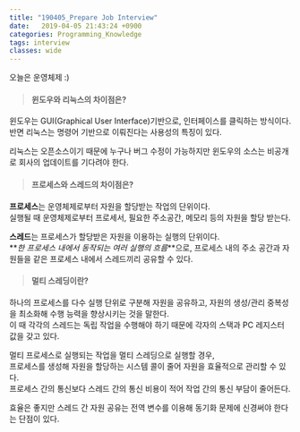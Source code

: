 ```yaml
---
title: "190405_Prepare Job Interview"
date:   2019-04-05 21:43:24 +0900
categories: Programming_Knowledge
tags: interview
classes: wide
---
```


오늘은 운영체제 :)  
  
> #### 윈도우와 리눅스의 차이점은?

윈도우는 GUI(Graphical User Interface)기반으로, 인터페이스를 클릭하는 방식이다.  
반면 리눅스는 명령어 기반으로 이뤄진다는 사용성의 특징이 있다.  
  
리눅스는 오픈소스이기 때문에 누구나 버그 수정이 가능하지만 윈도우의 소스는 비공개로 회사의 업데이트를 기다려야 한다.  

> #### 프로세스와 스레드의 차이점은?

**프로세스**는 운영체제로부터 자원을 할당받는 작업의 단위이다.  
실행될 때 운영체제로부터 프로세서, 필요한 주소공간, 메모리 등의 자원을 할당 받는다.  
  
**스레드**는 프로세스가 할당받은 자원을 이용하는 실행의 단위이다.  
**_한 프로세스 내에서 동작되는 여러 실행의 흐름_**으로, 프로세스 내의 주소 공간과 자원들을 같은 프로세스 내에서 스레드끼리 공유할 수 있다.  

> #### 멀티 스레딩이란?

하나의 프로세스를 다수 실행 단위로 구분해 자원을 공유하고, 자원의 생성/관리 중복성을 최소화해 수행 능력을 향상시키는 것을 말한다.  
이 때 각각의 스레드는 독립 작업을 수행해야 하기 때문에 각자의 스택과 PC 레지스터 값을 갖고 있다.  
  
멀티 프로세스로 실행되는 작업을 멀티 스레딩으로 실행할 경우,  
프로세스를 생성해 자원을 할당하는 시스템 콜이 줄어 자원을 효율적으로 관리할 수 있다.  
프로세스 간의 통신보다 스레드 간의 통신 비용이 적어 작업 간의 통신 부담이 줄어든다.  
  
효율은 좋지만 스레드 간 자원 공유는 전역 변수를 이용해 동기화 문제에 신경써야 한다는 단점이 있다.  